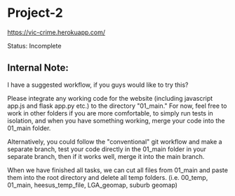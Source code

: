 # Project-2

https://vic-crime.herokuapp.com/

Status: Incomplete

## Internal Note:

I have a suggested workflow, if you guys would like to try this? 

Please integrate any working code for the website (including javascript app.js and flask app.py etc.) to the directory "01_main." For now, feel free to work in other folders if you are more comfortable, to simply run tests in isolation, and when you have something working, merge your code into the 01_main folder. 

Alternatively, you could follow the "conventional" git workflow and make a separate branch, test your code directly in the 01_main folder in your separate branch, then if it works well, merge it into the main branch. 

When we have finished all tasks, we can cut all files from 01_main and paste them into the root directory and delete all temp folders. (i.e. 00_temp, 01_main, heesus_temp_file, LGA_geomap, suburb geomap)

